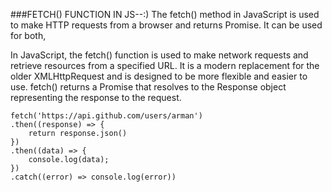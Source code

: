 ###FETCH() FUNCTION IN JS--:)
The fetch() method in JavaScript is used to make HTTP requests from a browser and returns Promise. It can be used for both,

In JavaScript, the fetch() function is used to make network requests and retrieve resources from a specified URL. It is a modern replacement for the older XMLHttpRequest and is designed to be more flexible and easier to use. fetch() returns a Promise that resolves to the Response object representing the response to the request.

```
fetch('https://api.github.com/users/arman')
.then((response) => {
    return response.json()
})
.then((data) => {
    console.log(data);
})
.catch((error) => console.log(error))

```